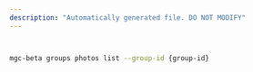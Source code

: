 ```yaml
---
description: "Automatically generated file. DO NOT MODIFY"
---
```


```bash


mgc-beta groups photos list --group-id {group-id}

```
